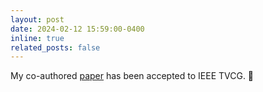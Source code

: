 ```yaml
---
layout: post
date: 2024-02-12 15:59:00-0400
inline: true
related_posts: false
---
```


My co-authored [paper](https://ieeexplore.ieee.org/abstract/document/10901853) has been accepted to IEEE TVCG. 🎉